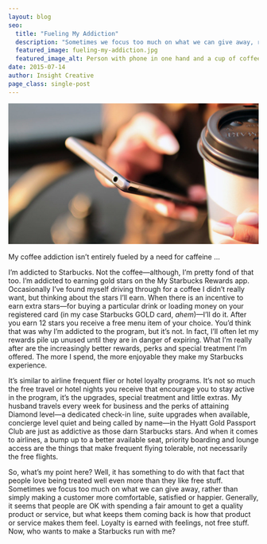 ```yaml
---
layout: blog
seo:
  title: "Fueling My Addiction"
  description: "Sometimes we focus too much on what we can give away, rather than simply making a customer more comfortable, satisfied or happier."
  featured_image: fueling-my-addiction.jpg
  featured_image_alt: Person with phone in one hand and a cup of coffee in the other hand
date: 2015-07-14
author: Insight Creative
page_class: single-post
---
```


![Person with phone in one hand and a cup of coffee in the other hand](fueling-my-addiction.jpg)

My coffee addiction isn’t entirely fueled by a need for caffeine ...

I’m addicted to Starbucks. Not the coffee—although, I’m pretty fond of that too. I’m addicted to earning gold stars on the My Starbucks Rewards app. Occasionally I’ve found myself driving through for a coffee I didn’t really want, but thinking about the stars I’ll earn. When there is an incentive to earn extra stars—for buying a particular drink or loading money on your registered card (in my case Starbucks GOLD card, _ahem_)—I’ll do it. After you earn 12 stars you receive a free menu item of your choice. You’d think that was why I’m addicted to the program, but it’s not. In fact, I’ll often let my rewards pile up unused until they are in danger of expiring. What I’m really after are the increasingly better rewards, perks and special treatment I’m offered. The more I spend, the more enjoyable they make my Starbucks experience.

It’s similar to airline frequent flier or hotel loyalty programs. It’s not so much the free travel or hotel nights you receive that encourage you to stay active in the program, it’s the upgrades, special treatment and little extras. My husband travels every week for business and the perks of attaining Diamond level—a dedicated check-in line, suite upgrades when available, concierge level quiet and being called by name—in the Hyatt Gold Passport Club are just as addictive as those darn Starbucks stars. And when it comes to airlines, a bump up to a better available seat, priority boarding and lounge access are the things that make frequent flying tolerable, not necessarily the free flights.

So, what’s my point here? Well, it has something to do with that fact that people love being treated well even more than they like free stuff. Sometimes we focus too much on what we can give away, rather than simply making a customer more comfortable, satisfied or happier. Generally, it seems that people are OK with spending a fair amount to get a quality product or service, but what keeps them coming back is how that product or service makes them feel. Loyalty is earned with feelings, not free stuff. Now, who wants to make a Starbucks run with me?
